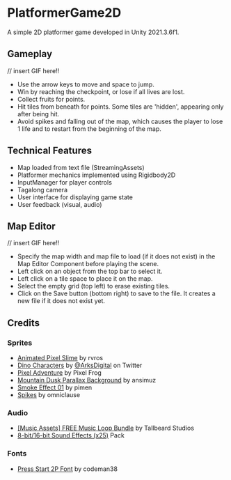 # PlatformerGame2D
A simple 2D platformer game developed in Unity 2021.3.6f1.

## Gameplay
// insert GIF here!!

- Use the arrow keys to move and space to jump.
- Win by reaching the checkpoint, or lose if all lives are lost.
- Collect fruits for points.
- Hit tiles from beneath for points. Some tiles are 'hidden', appearing only after being hit.
- Avoid spikes and falling out of the map, which causes the player to lose 1 life and to restart from the beginning of the map.

## Technical Features

- Map loaded from text file (StreamingAssets)
- Platformer mechanics implemented using Rigidbody2D
- InputManager for player controls
- Tagalong camera
- User interface for displaying game state
- User feedback (visual, audio)

## Map Editor
// insert GIF here!!

- Specify the map width and map file to load (if it does not exist) in the Map Editor Component before playing the scene.
- Left click on an object from the top bar to select it.
- Left click on a tile space to place it on the map.
- Select the empty grid (top left) to erase existing tiles.
- Click on the Save button (bottom right) to save to the file. It creates a new file if it does not exist yet.

## Credits

### Sprites
- <a href="https://rvros.itch.io/pixel-art-animated-slime">Animated Pixel Slime</a> by rvros 
- <a href="https://arks.itch.io/dino-characters">Dino Characters</a> by <a href="https://twitter.com/ArksDigital">@ArksDigital</a> on Twitter
- <a href="https://pixelfrog-assets.itch.io/pixel-adventure-1">Pixel Adventure</a> by Pixel Frog
- <a href="https://ansimuz.itch.io/mountain-dusk-parallax-background">Mountain Dusk Parallax Background</a> by ansimuz
- <a href="https://pimen.itch.io/smoke-vfx-1">Smoke Effect 01</a> by pimen
- <a href="https://omniclause.itch.io/spikes">Spikes</a> by omniclause

### Audio
- <a href="https://tallbeard.itch.io/music-loop-bundle">[Music Assets] FREE Music Loop Bundle</a> by Tallbeard Studios
- <a href="https://jdwasabi.itch.io/8-bit-16-bit-sound-effects-pack">8-bit/16-bit Sound Effects (x25)</a> Pack

### Fonts
- <a href="https://www.fontspace.com/press-start-2p-font-f11591">Press Start 2P Font</a> by codeman38
